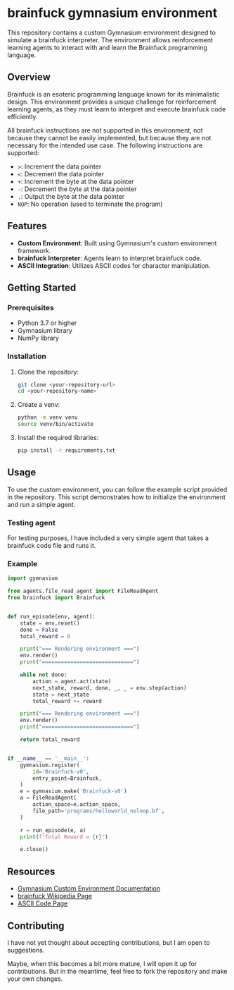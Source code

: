 # brainfuck gymnasium environment

This repository contains a custom Gymnasium environment designed to simulate a brainfuck interpreter. The environment allows reinforcement learning agents to interact with and learn the Brainfuck programming language.

## Overview

Brainfuck is an esoteric programming language known for its minimalistic design. This environment provides a unique challenge for reinforcement learning agents, as they must learn to interpret and execute brainfuck code efficiently.

All brainfuck instructions are not supported in this environment, not because they cannot be easily implemented, but because they are not necessary for the intended use case. The following instructions are supported:
- `>`: Increment the data pointer
- `<`: Decrement the data pointer
- `+`: Increment the byte at the data pointer
- `-`: Decrement the byte at the data pointer
- `.`: Output the byte at the data pointer
- `NOP`: No operation (used to terminate the program)

## Features

- **Custom Environment**: Built using Gymnasium's custom environment framework.
- **brainfuck Interpreter**: Agents learn to interpret brainfuck code.
- **ASCII Integration**: Utilizes ASCII codes for character manipulation.

## Getting Started

### Prerequisites

- Python 3.7 or higher
- Gymnasium library
- NumPy library

### Installation

1. Clone the repository:
   ```bash
   git clone <your-repository-url>
   cd <your-repository-name>
   ```
2. Create a venv:
   ```bash
   python -m venv venv
   source venv/bin/activate
   ```
3. Install the required libraries:
   ```bash
   pip install -r requirements.txt
   ```

## Usage

To use the custom environment, you can follow the example script provided in the repository. This script demonstrates how to initialize the environment and run a simple agent.

### Testing agent

For testing purposes, I have included a very simple agent that takes a brainfuck code file and runs it.

### Example

```python
import gymnasium

from agents.file_read_agent import FileReadAgent
from brainfuck import Brainfuck


def run_episode(env, agent):
    state = env.reset()
    done = False
    total_reward = 0

    print("=== Rendering environment ===")
    env.render()
    print("=============================")

    while not done:
        action = agent.act(state)
        next_state, reward, done, _, _ = env.step(action)
        state = next_state
        total_reward += reward

    print("=== Rendering environment ===")
    env.render()
    print("=============================")

    return total_reward


if __name__ == '__main__':
    gymnasium.register(
        id='Brainfuck-v0',
        entry_point=Brainfuck,
    )
    e = gymnasium.make('Brainfuck-v0')
    a = FileReadAgent(
        action_space=e.action_space,
        file_path='programs/helloworld_noloop.bf',
    )

    r = run_episode(e, a)
    print(f"Total Reward = {r}")

    e.close()
```

## Resources

- [Gymnasium Custom Environment Documentation](https://gymnasium.farama.org/introduction/create_custom_env)
- [brainfuck Wikipedia Page](https://fr.wikipedia.org/wiki/Brainfuck)
- [ASCII Code Page](https://www.ascii-code.com/)

## Contributing

I have not yet thought about accepting contributions, but I am open to suggestions.

Maybe, when this becomes a bit more mature, I will open it up for contributions. But in the meantime, feel free to fork the repository and make your own changes.
